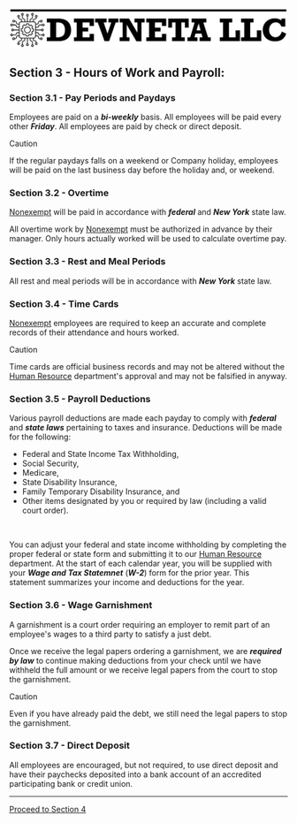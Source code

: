 ![Devneta LLC Banner](/main/assets/png/blackbanner.png)


## Section 3 - Hours of Work and Payroll:

### Section 3.1 - Pay Periods and Paydays

Employees are paid on a **_bi-weekly_** basis. All employees will be paid every other **_Friday_**. All employees are paid by check or direct deposit. <br />

> [!CAUTION]
> If the regular paydays falls on a weekend or Company holiday, employees will be paid on the last business day before the holiday and, or weekend.

### Section 3.2 - Overtime

[Nonexempt](/main/department/human-resource/resources/handbook/section2.md#nonexempt-employees) will be paid in accordance with **_federal_** and **_New York_** state law. <br />

All overtime work by [Nonexempt](/main/department/human-resource/resources/handbook/section2.md#nonexempt-employees) must be authorized in advance by their manager. Only hours actually worked will be used to calculate overtime pay. <br />

### Section 3.3 - Rest and Meal Periods

All rest and meal periods will be in accordance with **_New York_** state law.

### Section 3.4 - Time Cards

[Nonexempt](/main/department/human-resource/resources/handbook/section2.md#nonexempt-employees) employees are required to keep an accurate and complete records of their attendance and hours worked. <br />

> [!CAUTION]
> Time cards are official business records and may not be altered without the [Human Resource](mailto:hr@devneta.org) department's approval and may not be falsified in anyway.

### Section 3.5 - Payroll Deductions

Various payroll deductions are made each payday to comply with **_federal_** and **_state laws_** pertaining to taxes and insurance. Deductions will be made for the following: <br />

   + Federal and State Income Tax Withholding, <br />
   + Social Security, <br />
   + Medicare, <br />
   + State Disability Insurance, <br />
   + Family Temporary Disability Insurance, and <br />
   + Other items designated by you or required by law (including a valid court order). <br />
<br />

You can adjust your federal and state income withholding by completing the proper federal or state form and submitting it to our [Human Resource](mailto:hr@devneta.org) department. At the start of each calendar year, you will be supplied with your **_Wage and Tax Statemnet_** (**_W-2_**) form for the prior year. This statement summarizes your income and deductions for the year. <br />

### Section 3.6 - Wage Garnishment

A garnishment is a court order requiring an employer to remit part of an employee's wages to a third party to satisfy a just debt. <br />

Once we receive the legal papers ordering a garnishment, we are **_required by law_** to continue making deductions from your check until we have withheld the full amount or we receive legal papers from the court to stop the garnishment. <br />

> [!CAUTION]
> Even if you have already paid the debt, we still need the legal papers to stop the garnishment.

### Section 3.7 - Direct Deposit

All employees are encouraged, but not required, to use direct deposit and have their paychecks deposited into a bank account of an accredited participating bank or credit union. <br />

---

[Proceed to Section 4](/main/department/human-resource/resources/handbook/section4.md)